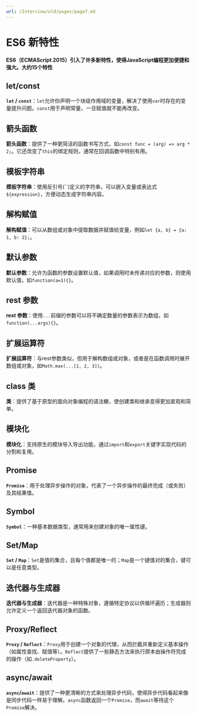 ```yaml
---
url: /Interview/old/pages/page7.md
---
```

# ES6 新特性

**ES6（ECMAScript 2015）引入了许多新特性，使得JavaScript编程更加便捷和强大。大约15个特性**

## let/const

**`let` / `const`**：`let`允许你声明一个块级作用域的变量，解决了使用`var`时存在的变量提升问题。`const`用于声明常量，一旦赋值就不能再改变。

## 箭头函数

**箭头函数**：提供了一种更简洁的函数书写方式，如`const func = (arg) => arg * 2;`。它还改变了`this`的绑定规则，通常在回调函数中特别有用。

## 模板字符串

**模板字符串**：使用反引号(\`\`)定义的字符串，可以嵌入变量或表达式`${expression}`，方便动态生成字符串内容。

## 解构赋值

**解构赋值**：可以从数组或对象中提取数据并赋值给变量，例如`let {a, b} = {a: 1, b: 2};`。

## 默认参数

**默认参数**：允许为函数的参数设置默认值，如果调用时未传递对应的参数，则使用默认值，如`function(a=1){}`。

## rest 参数

**rest 参数**：使用`...`前缀的参数可以将不确定数量的参数表示为数组，如`function(...args){}`。

## 扩展运算符

**扩展运算符**：与rest参数类似，但用于解构数组或对象，或者是在函数调用时展开数组或对象，如`Math.max(...[1, 2, 3])`。

## class 类

**类**：提供了基于原型的面向对象编程的语法糖，使创建类和继承变得更加直观和简单。

## 模块化

**模块化**：支持原生的模块导入导出功能，通过`import`和`export`关键字实现代码的分割和复用。

## Promise

**`Promise`**：用于处理异步操作的对象，代表了一个异步操作的最终完成（或失败）及其结果值。

## Symbol

**`Symbol`**：一种基本数据类型，通常用来创建对象的唯一属性键。

## Set/Map

**`Set` / `Map`**：`Set`是值的集合，且每个值都是唯一的；`Map`是一个键值对的集合，键可以是任意类型。

## 迭代器与生成器

**迭代器与生成器**：迭代器是一种特殊对象，遵循特定协议以供循环遍历；生成器则允许定义一个返回迭代器对象的函数。

## Proxy/Reflect

**`Proxy` / `Reflect`**：`Proxy`用于创建一个对象的代理，从而拦截并重新定义基本操作（如属性查找、赋值等）。`Reflect`提供了一些静态方法来执行原本由操作符完成的操作（如`.deleteProperty`）。

## async/await

**`async`/`await`**：提供了一种更清晰的方式来处理异步代码，使得异步代码看起来像是同步代码一样易于理解。`async`函数返回一个`Promise`，而`await`等待这个`Promise`解决。
